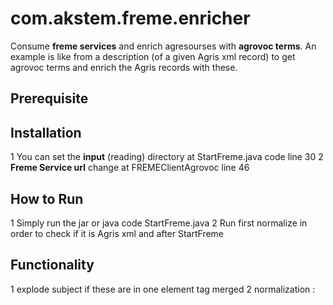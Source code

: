 # com.akstem.freme.enricher
Consume **freme services** and enrich agresourses with **agrovoc terms**. 
An example is like from a description (of a given Agris xml record) to get agrovoc terms and enrich the Agris records with these.

## Prerequisite

## Installation 
1 You can set the **input** (reading) directory at StartFreme.java code line 30 
2 **Freme Service url** change at FREMEClientAgrovoc line  46

## How to Run  
1 Simply run the jar or java code StartFreme.java
2 Run first normalize in order to check if it is Agris xml and after StartFreme



## Functionality
1 explode subject if these are in one element tag merged 
2 normalization : 
